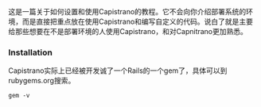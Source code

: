  这是一篇关于如何设置和使用Capistrano的教程。它不会向你介绍部署系统的环境，而是直接把重点放在使用Capistrano和编写自定义的代码。说白了就是主要给那些想要在不是部署环境的人使用Capistrano，和对Capnitrano更加熟悉。

### **Installation**

Capistrano实际上已经被开发诚了一个Rails的一个gem了，具体可以到rubygems.org搜索。

`gem -v`
